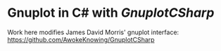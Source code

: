# Gnuplot in C# with _GnuplotCSharp_

Work here modifies James David Morris' gnuplot interface:\
https://github.com/AwokeKnowing/GnuplotCSharp
